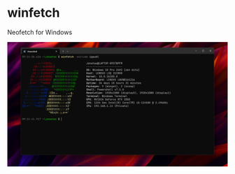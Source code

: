 # winfetch
Neofetch for Windows

![](https://github.com/F4Jonatas/winfetch/blob/main/img/screenshot.png)
